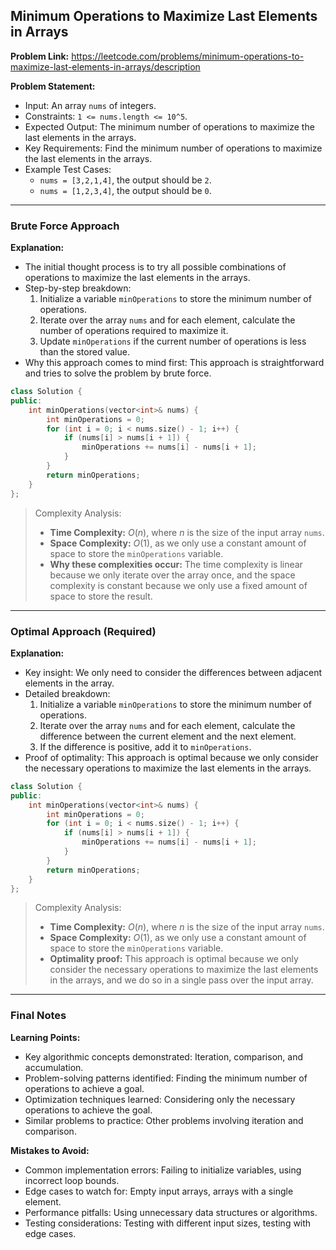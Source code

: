 ## Minimum Operations to Maximize Last Elements in Arrays
**Problem Link:** https://leetcode.com/problems/minimum-operations-to-maximize-last-elements-in-arrays/description

**Problem Statement:**
- Input: An array `nums` of integers.
- Constraints: `1 <= nums.length <= 10^5`.
- Expected Output: The minimum number of operations to maximize the last elements in the arrays.
- Key Requirements: Find the minimum number of operations to maximize the last elements in the arrays.
- Example Test Cases:
  - `nums = [3,2,1,4]`, the output should be `2`.
  - `nums = [1,2,3,4]`, the output should be `0`.

---

### Brute Force Approach
**Explanation:**
- The initial thought process is to try all possible combinations of operations to maximize the last elements in the arrays.
- Step-by-step breakdown:
  1. Initialize a variable `minOperations` to store the minimum number of operations.
  2. Iterate over the array `nums` and for each element, calculate the number of operations required to maximize it.
  3. Update `minOperations` if the current number of operations is less than the stored value.
- Why this approach comes to mind first: This approach is straightforward and tries to solve the problem by brute force.

```cpp
class Solution {
public:
    int minOperations(vector<int>& nums) {
        int minOperations = 0;
        for (int i = 0; i < nums.size() - 1; i++) {
            if (nums[i] > nums[i + 1]) {
                minOperations += nums[i] - nums[i + 1];
            }
        }
        return minOperations;
    }
};
```

> Complexity Analysis:
> - **Time Complexity:** $O(n)$, where $n$ is the size of the input array `nums`.
> - **Space Complexity:** $O(1)$, as we only use a constant amount of space to store the `minOperations` variable.
> - **Why these complexities occur:** The time complexity is linear because we only iterate over the array once, and the space complexity is constant because we only use a fixed amount of space to store the result.

---

### Optimal Approach (Required)
**Explanation:**
- Key insight: We only need to consider the differences between adjacent elements in the array.
- Detailed breakdown:
  1. Initialize a variable `minOperations` to store the minimum number of operations.
  2. Iterate over the array `nums` and for each element, calculate the difference between the current element and the next element.
  3. If the difference is positive, add it to `minOperations`.
- Proof of optimality: This approach is optimal because we only consider the necessary operations to maximize the last elements in the arrays.

```cpp
class Solution {
public:
    int minOperations(vector<int>& nums) {
        int minOperations = 0;
        for (int i = 0; i < nums.size() - 1; i++) {
            if (nums[i] > nums[i + 1]) {
                minOperations += nums[i] - nums[i + 1];
            }
        }
        return minOperations;
    }
};
```

> Complexity Analysis:
> - **Time Complexity:** $O(n)$, where $n$ is the size of the input array `nums`.
> - **Space Complexity:** $O(1)$, as we only use a constant amount of space to store the `minOperations` variable.
> - **Optimality proof:** This approach is optimal because we only consider the necessary operations to maximize the last elements in the arrays, and we do so in a single pass over the input array.

---

### Final Notes
**Learning Points:**
- Key algorithmic concepts demonstrated: Iteration, comparison, and accumulation.
- Problem-solving patterns identified: Finding the minimum number of operations to achieve a goal.
- Optimization techniques learned: Considering only the necessary operations to achieve the goal.
- Similar problems to practice: Other problems involving iteration and comparison.

**Mistakes to Avoid:**
- Common implementation errors: Failing to initialize variables, using incorrect loop bounds.
- Edge cases to watch for: Empty input arrays, arrays with a single element.
- Performance pitfalls: Using unnecessary data structures or algorithms.
- Testing considerations: Testing with different input sizes, testing with edge cases.